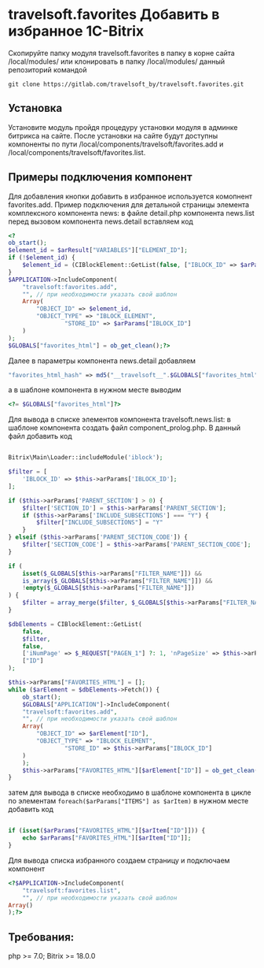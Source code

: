 # travelsoft.favorites Добавить в избранное 1C-Bitrix

Скопируйте папку модуля travelsoft.favorites в папку
в корне сайта /local/modules/ или клонировать в папку /local/modules/ данный репозиторий командой
```
git clone https://gitlab.com/travelsoft_by/travelsoft.favorites.git
```


## Установка

Установите модуль пройдя процедуру установки модуля в админке битрикса на сайте.
После установки на сайте будут доступны компоненты по пути /local/components/travelsoft/favorites.add и 
/local/components/travelsoft/favorites.list. 

## Примеры подключения компонент

Для добавления кнопки добавить в избранное используется комопнент favorites.add.
Пример подключения для детальной страницы элемента комплексного компонента news: в файле detail.php компонента news.list перед вызовом компонента 
news.detail вставляем код
```php
<?
ob_start();
$element_id = $arResult["VARIABLES"]["ELEMENT_ID"];
if (!$element_id) {
    $element_id = (CIBlockElement::GetList(false, ["IBLOCK_ID" => $arParams["IBLOCK_ID"], "CODE" => $arResult["VARIABLES"]["ELEMENT_CODE"]], false, false, ["ID"])->Fetch())["ID"];
}
$APPLICATION->IncludeComponent(
	"travelsoft:favorites.add",
	"", // при необходимости указать свой шаблон
	Array(
		"OBJECT_ID" => $element_id,
		"OBJECT_TYPE" => "IBLOCK_ELEMENT",
                "STORE_ID" => $arParams["IBLOCK_ID"]
	)
);
$GLOBALS["favorites_html"] = ob_get_clean();?>
```
Далее в параметры компонента news.detail добавляем
```php
"favorites_html_hash" => md5("__travelsoft__".$GLOBALS["favorites_html"]),
```
а в шаблоне компонента в нужном месте выводим
```php
<?= $GLOBALS["favorites_html"]?>
```

Для вывода в списке элементов компонента travelsoft.news.list: в шаблоне компонента создать файл component_prolog.php.
В данный файл добавить код
```php

Bitrix\Main\Loader::includeModule('iblock');

$filter = [
    'IBLOCK_ID' => $this->arParams['IBLOCK_ID'];
];

if ($this->arParams['PARENT_SECTION'] > 0) {
    $filter['SECTION_ID'] = $this->arParams['PARENT_SECTION'];
    if ($this->arParams['INCLUDE_SUBSECTIONS'] === "Y") {
        $filter["INCLUDE_SUBSECTIONS"] = "Y"
    }
} elseif ($this->arParams['PARENT_SECTION_CODE']) {
    $filter['SECTION_CODE'] = $this->arParams['PARENT_SECTION_CODE'];
}

if (
    isset($_GLOBALS[$this->arParams["FILTER_NAME"]]) && 
    is_array($_GLOBALS[$this->arParams["FILTER_NAME"]]) &&
    !empty($_GLOBALS[$this->arParams["FILTER_NAME"]])
) {
    $filter = array_merge($filter, $_GLOBALS[$this->arParams["FILTER_NAME"]]);
}

$dbElements = CIBlockElement::GetList(
    false, 
    $filter, 
    false, 
    ['iNumPage' => $_REQUEST["PAGEN_1"] ?: 1, 'nPageSize' => $this->arParams["NEWS_COUNT"]], 
    ["ID"]
);

$this->arParams["FAVORITES_HTML"] = [];
while ($arElement = $dbElements->Fetch()) {
    ob_start();
    $GLOBALS["APPLICATION"]->IncludeComponent(
	"travelsoft:favorites.add",
	"", // при необходимости указать свой шаблон
	Array(
		"OBJECT_ID" => $arElement["ID"],
		"OBJECT_TYPE" => "IBLOCK_ELEMENT",
                "STORE_ID" => $this->arParams["IBLOCK_ID"]
	)
    );
    $this->arParams["FAVORITES_HTML"][$arElement["ID"]] = ob_get_clean();
}
```
затем для вывода в списке необходимо в шаблоне компонента в цикле по элементам ``` foreach($arParams["ITEMS"] as $arItem) ``` в нужном месте добавить код
```php 

if (isset($arParams["FAVORITES_HTML"][$arItem["ID"]])) {
    echo $arParams["FAVORITES_HTML"][$arItem["ID"]];
}
```

Для вывода списка избранного создаем страницу и подключаем компонент
```php
<?$APPLICATION->IncludeComponent(
	"travelsoft:favorites.list",
	"", // при необходимости указать свой шаблон
Array()
);?>
```

## Требования:
php >= 7.0; Bitrix >= 18.0.0